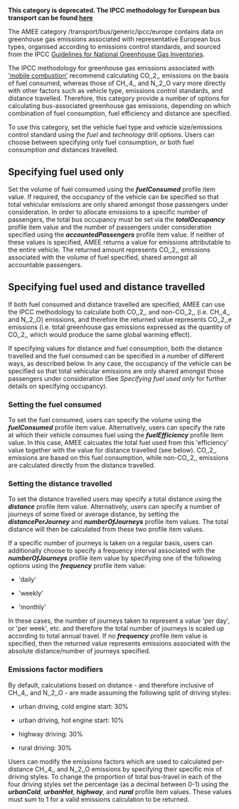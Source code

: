 **This category is deprecated. The IPCC methodology for European bus
transport can be found [here](European_road_transport_by_IPCC)**

The AMEE category /transport/bus/generic/ipcc/europe contains data on
greenhouse gas emissions associated with representative European bus
types, organised according to emissions control standards, and sourced
from the IPCC [Guidelines for National Greenhouse Gas
Inventories](http://www.ipcc-nggip.iges.or.jp/).

The IPCC methodology for greenhouse gas emissions associated with
['mobile
combustion'](http://www.ipcc-nggip.iges.or.jp/public/2006gl/pdf/2_Volume2/V2_3_Ch3_Mobile_Combustion.pdf)
recommend calculating CO,,2,, emissions on the basis of fuel consumed,
whereas those of CH,,4,, and N,,2,,O vary more directly with other
factors such as vehicle type, emissions control standards, and distance
travelled. Therefore, this category provide a number of options for
calculating bus-associated greenhouse gas emissions, depending on which
combination of fuel consumption, fuel efficiency and distance are
specified.

To use this category, set the vehicle fuel type and vehicle
size/emissions control standard using the *fuel* and *technology* drill
options. Users can choose between specifying only fuel consumption, or
both fuel consumption *and* distances travelled.

## Specifying fuel used only

Set the volume of fuel consumed using the ***fuelConsumed*** profile
item value. If required, the occupancy of the vehicle can be specified
so that total vehicular emissions are only shared amongst those
passengers under consideration. In order to allocate emissions to a
specific number of passengers, the total bus occupancy must be set via
the ***totalOccupancy*** profile item value and the number of passengers
under consideration specified using the ***accountedPassengers***
profile item value. If neither of these values is specified, AMEE
returns a value for emissions attributable to the entire vehicle. The
returned amount represents CO,,2,, emissions associated with the volume
of fuel specified, shared amongst all accountable passengers.

## Specifying fuel used and distance travelled

If both fuel consumed and distance travelled are specified, AMEE can use
the IPCC methodology to calculate both CO,,2,, and non-CO,,2,, (i.e.
CH,,4,, and N,,2,,O) emissions, and therefore the returned value
represents CO,,2,,e emissions (i.e. total greenhouse gas emissions
expressed as the quantity of CO,,2,, which would produce the same global
warming effect).

If specifying values for distance and fuel consumption, both the
distance travelled and the fuel consumed can be specified in a number of
different ways, as described below. In any case, the occupancy of the
vehicle can be specified so that total vehicular emissions are only
shared amongst those passengers under consideration (See *Specifying
fuel used only* for further details on specifying occupancy).

### Setting the fuel consumed

To set the fuel consumed, users can specify the volume using the
***fuelConsumed*** profile item value. Alternatively, users can specify
the rate at which their vehicle consumes fuel using the
***fuelEfficiency*** profile item value. In this case, AMEE calcuates
the total fuel used from this 'efficiency' value together with the value
for distance travelled (see below). CO,,2,, emissions are based on this
fuel consumption, while non-CO,,2,, emissions are calculated directly
from the distance travelled.

### Setting the distance travelled

To set the distance travelled users may specify a total distance using
the ***distance*** profile item value. Alternatively, users can specify
a number of journeys of some fixed or average distance, by setting the
***distancePerJourney*** and ***numberOfJourneys*** profile item values.
The total distance will then be calculated from these two profile item
values.

If a specific number of journeys is taken on a regular basis, users can
additionally choose to specify a frequency interval associated with the
***numberOfJourneys*** profile item value by specifying one of the
following options using the ***frequency*** profile item value:

  - 'daily'

<!-- end list -->

  - 'weekly'

<!-- end list -->

  - 'monthly'

In these cases, the number of journeys taken to represent a value 'per
day', or 'per week', etc. and therefore the total number of journeys is
scaled up according to total annual travel. If no ***frequency***
profile item value is specified, then the returned value represents
emissions associated with the absolute distance/number of journeys
specified.

### Emissions factor modifiers

By default, calculations based on distance - and therefore inclusive of
CH,,4,, and N,,2,,O - are made assuming the following split of driving
styles:

  - urban driving, cold engine start: 30%

<!-- end list -->

  - urban driving, hot engine start: 10%

<!-- end list -->

  - highway driving: 30%

<!-- end list -->

  - rural driving: 30%

Users can modify the emissions factors which are used to calculated
per-distance CH,,4,, and N,,2,,O emissions by specifying their specific
mix of driving styles. To change the proportion of total bus-travel in
each of the four driving styles set the percentage (as a decimal between
0-1) using the ***urbanCold***, ***urbanHot***, ***highway***, and
***rural*** profile item values. These values must sum to 1 for a valid
emissions calculation to be returned.
